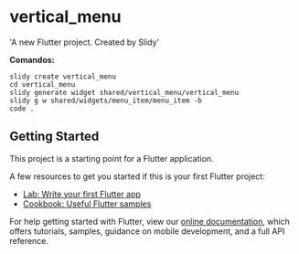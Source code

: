 # vertical_menu

&#x27;A new Flutter project. Created by Slidy&#x27;

**Comandos:**
```
slidy create vertical_menu
cd vertical_menu
slidy generate widget shared/vertical_menu/vertical_menu
slidy g w shared/widgets/menu_item/menu_item -b
code .
```

## Getting Started

This project is a starting point for a Flutter application.

A few resources to get you started if this is your first Flutter project:

- [Lab: Write your first Flutter app](https://flutter.dev/docs/get-started/codelab)
- [Cookbook: Useful Flutter samples](https://flutter.dev/docs/cookbook)

For help getting started with Flutter, view our
[online documentation](https://flutter.dev/docs), which offers tutorials,
samples, guidance on mobile development, and a full API reference.
